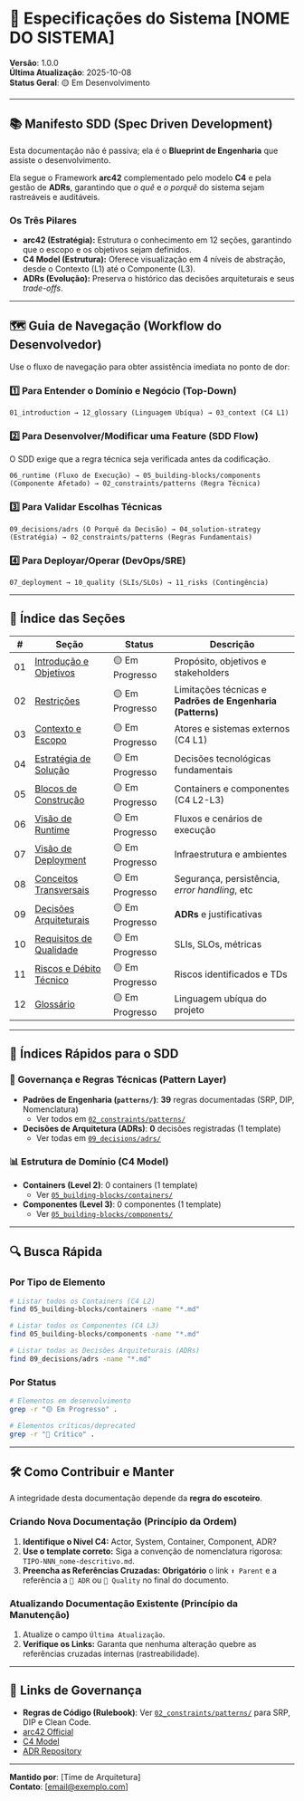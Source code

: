# 💎 **Especificações do Sistema [NOME DO SISTEMA]**

**Versão**: 1.0.0  
**Última Atualização**: 2025-10-08  
**Status Geral**: 🟡 Em Desenvolvimento

-----

## 📚 **Manifesto SDD (Spec Driven Development)**

Esta documentação não é passiva; ela é o **Blueprint de Engenharia** que assiste o desenvolvimento.

Ela segue o Framework **arc42** complementado pelo modelo **C4** e pela gestão de **ADRs**, garantindo que *o quê* e *o porquê* do sistema sejam rastreáveis e auditáveis.

### Os Três Pilares

- **arc42 (Estratégia):** Estrutura o conhecimento em 12 seções, garantindo que o escopo e os objetivos sejam definidos.
- **C4 Model (Estrutura):** Oferece visualização em 4 níveis de abstração, desde o Contexto (L1) até o Componente (L3).
- **ADRs (Evolução):** Preserva o histórico das decisões arquiteturais e seus *trade-offs*.

-----

## 🗺️ **Guia de Navegação (Workflow do Desenvolvedor)**

Use o fluxo de navegação para obter assistência imediata no ponto de dor:

### 1️⃣ Para Entender o Domínio e Negócio (Top-Down)

```
01_introduction → 12_glossary (Linguagem Ubíqua) → 03_context (C4 L1)
```

### 2️⃣ Para Desenvolver/Modificar uma Feature (SDD Flow)

O SDD exige que a regra técnica seja verificada antes da codificação.

```
06_runtime (Fluxo de Execução) → 05_building-blocks/components (Componente Afetado) → 02_constraints/patterns (Regra Técnica)
```

### 3️⃣ Para Validar Escolhas Técnicas

```
09_decisions/adrs (O Porquê da Decisão) → 04_solution-strategy (Estratégia) → 02_constraints/patterns (Regras Fundamentais)
```

### 4️⃣ Para Deployar/Operar (DevOps/SRE)

```
07_deployment → 10_quality (SLIs/SLOs) → 11_risks (Contingência)
```

-----

## 📖 **Índice das Seções**

| \# | Seção | Status | Descrição |
|---|-------|--------|-----------|
| 01 | [Introdução e Objetivos](./01_introduction/001_introduction-and-goals.md) | 🟡 Em Progresso | Propósito, objetivos e stakeholders |
| 02 | [Restrições](./02_constraints/002_constraints.md) | 🟡 Em Progresso | Limitações técnicas e **Padrões de Engenharia (Patterns)** |
| 03 | [Contexto e Escopo](./03_context/003_context-and-scope.md) | 🟡 Em Progresso | Atores e sistemas externos (C4 L1) |
| 04 | [Estratégia de Solução](./04_solution-strategy/004_solution-strategy.md) | 🟡 Em Progresso | Decisões tecnológicas fundamentais |
| 05 | [Blocos de Construção](./05_building-blocks/005_building-block-view.md) | 🟡 Em Progresso | Containers e componentes (C4 L2-L3) |
| 06 | [Visão de Runtime](./06_runtime/006_runtime-view.md) | 🟡 Em Progresso | Fluxos e cenários de execução |
| 07 | [Visão de Deployment](./07_deployment/007_deployment-view.md) | 🟡 Em Progresso | Infraestrutura e ambientes |
| 08 | [Conceitos Transversais](./08_crosscutting/008_crosscutting-concepts.md) | 🟡 Em Progresso | Segurança, persistência, *error handling*, etc |
| 09 | [Decisões Arquiteturais](./09_decisions/009_architectural-decisions.md) | 🟡 Em Progresso | **ADRs** e justificativas |
| 10 | [Requisitos de Qualidade](./10_quality/010_quality-requirements.md) | 🟡 Em Progresso | SLIs, SLOs, métricas |
| 11 | [Riscos e Débito Técnico](./11_risks/011_risks-and-technical-debt.md) | 🟡 Em Progresso | Riscos identificados e TDs |
| 12 | [Glossário](./12_glossary/012_glossary.md) | 🟡 Em Progresso | Linguagem ubíqua do projeto |

-----

## 🎯 **Índices Rápidos para o SDD**

### 📐 Governança e Regras Técnicas (Pattern Layer)

- **Padrões de Engenharia (`patterns/`)**: **39** regras documentadas (SRP, DIP, Nomenclatura)
  - Ver todos em [`02_constraints/patterns/`](./02_constraints/patterns/)
- **Decisões de Arquitetura (ADRs)**: **0** decisões registradas (1 template)
  - Ver todas em [`09_decisions/adrs/`](./09_decisions/adrs/)

### 📊 Estrutura de Domínio (C4 Model)

- **Containers (Level 2)**: 0 containers (1 template)
  - Ver [`05_building-blocks/containers/`](./05_building-blocks/containers/)
- **Componentes (Level 3)**: 0 componentes (1 template)
  - Ver [`05_building-blocks/components/`](./05_building-blocks/components/)

-----

## 🔍 **Busca Rápida**

### Por Tipo de Elemento

```bash
# Listar todos os Containers (C4 L2)
find 05_building-blocks/containers -name "*.md"

# Listar todos os Componentes (C4 L3)
find 05_building-blocks/components -name "*.md"

# Listar todas as Decisões Arquiteturais (ADRs)
find 09_decisions/adrs -name "*.md"
```

### Por Status

```bash
# Elementos em desenvolvimento
grep -r "🟡 Em Progresso" .

# Elementos críticos/deprecated
grep -r "🔴 Crítico" .
```

-----

## 🛠️ **Como Contribuir e Manter**

A integridade desta documentação depende da **regra do escoteiro**.

### Criando Nova Documentação (Princípio da Ordem)

1. **Identifique o Nível C4:** Actor, System, Container, Component, ADR?
2. **Use o template correto:** Siga a convenção de nomenclatura rigorosa: `TIPO-NNN_nome-descritivo.md`.
3. **Preencha as Referências Cruzadas:** **Obrigatório** o link `⬆️ Parent` e a referência a `📝 ADR` ou `🎯 Quality` no final do documento.

### Atualizando Documentação Existente (Princípio da Manutenção)

1. Atualize o campo `Última Atualização`.
2. **Verifique os Links:** Garanta que nenhuma alteração quebre as referências cruzadas internas (rastreabilidade).

-----

## 🔗 **Links de Governança**

- **Regras de Código (Rulebook)**: Ver [`02_constraints/patterns/`](./02_constraints/patterns/) para SRP, DIP e Clean Code.
- [arc42 Official](https://arc42.org/)
- [C4 Model](https://c4model.com/)
- [ADR Repository](https://adr.github.io/)

-----

**Mantido por**: [Time de Arquitetura]  
**Contato**: [email@exemplo.com]
